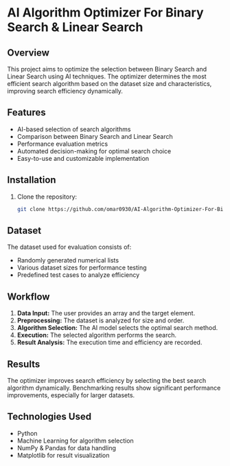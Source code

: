 # AI Algorithm Optimizer For Binary Search & Linear Search

## Overview
This project aims to optimize the selection between Binary Search and Linear Search using AI techniques. The optimizer determines the most efficient search algorithm based on the dataset size and characteristics, improving search efficiency dynamically.

## Features
- AI-based selection of search algorithms
- Comparison between Binary Search and Linear Search
- Performance evaluation metrics
- Automated decision-making for optimal search choice
- Easy-to-use and customizable implementation

## Installation
1. Clone the repository:
   ```sh
   git clone https://github.com/omar0930/AI-Algorithm-Optimizer-For-Binary_search-Linear_search-
   ```

## Dataset
The dataset used for evaluation consists of:
- Randomly generated numerical lists
- Various dataset sizes for performance testing
- Predefined test cases to analyze efficiency

## Workflow
1. **Data Input:** The user provides an array and the target element.
2. **Preprocessing:** The dataset is analyzed for size and order.
3. **Algorithm Selection:** The AI model selects the optimal search method.
4. **Execution:** The selected algorithm performs the search.
5. **Result Analysis:** The execution time and efficiency are recorded.

## Results
The optimizer improves search efficiency by selecting the best search algorithm dynamically. Benchmarking results show significant performance improvements, especially for larger datasets.

## Technologies Used
- Python
- Machine Learning for algorithm selection
- NumPy & Pandas for data handling
- Matplotlib for result visualization
